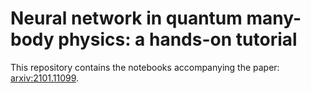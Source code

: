 # Neural network in quantum many-body physics: a hands-on tutorial

This repository contains the notebooks accompanying the paper: [arxiv:2101.11099](https://arxiv.org/abs/2101.11099).
